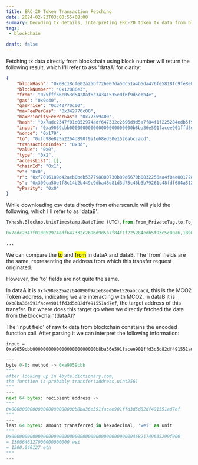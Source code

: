 ```yaml
---
title: ERC-20 Token Transaction Fetching
date: 2024-02-23T03:00:55+08:00
summary: Decoding tx details, interpreting ERC-20 token tx data from blockchain and etherscan.io
tags:
 - blockchain

draft: false
---
```


Fetching tx data directly from blockchain using block number will return the following result, which I'll refer to ass 'dataA' for clarity:

```json
{
	"blockHash": "0x08c18cfe02a25bf726e07da5dc51a4b5da476fe5818fc9fe8ebc54ddde27d69f", 
	"blockNumber": "0x12086e3", 
	"from": "0x5fff56c053d5428af6c34341535e0f6f9d5ebb4e", 
	"gas": "0x9c40", 
	"gasPrice": "0x342770c00", 
	"maxFeePerGas": "0x342770c00", 
	"maxPriorityFeePerGas": "0x77359400", 
	"hash": "0x7adc2347f01d052974adf647332c2696d9d5a7f84f1f225284edb5f93c5c00a6", 
	"input": "0xa9059cbb000000000000000000000000b8ba36e591facee901ffd3d5d82df491551ad7ef000000000000000000000000000000000000000000000046821749635299f000", 
	"nonce": "0x179", 
	"to": "0xfc98e825a2264d890f9a1e68ed50e1526abccacd", 
	"transactionIndex": "0x3d", 
	"value": "0x0", 
	"type": "0x2", 
	"accessList": [], 
	"chainId": "0x1", 
	"v": "0x0",
	"r": "0xf7016189d42aeb0beb537798880730b89d6670b0832256aa4f0ae801728c1d27", 
	"s": "0x309ca50e1f8c14b2b449c9dba48d81d3d75c46b3b79261c48fdf684a5127c303", 
	"yParity": "0x0"
}
```

While downloading csv data directly from etherscan.io will yield the following, which I'll refer to as 'dataB':

```python
Txhash,Blockno,UnixTimestamp,DateTime (UTC),from,From_PrivateTag,to,To_PrivateTag,Quantity,Method

0x7adc2347f01d052974adf647332c2696d9d5a7f84f1f225284edb5f93c5c00a6,18908899,1704067259,2024/1/1 00:00,0x5fff56c053d5428af6c34341535e0f6f9d5ebb4e,-,0xb8ba36e591facee901ffd3d5d82df491551ad7ef,-,"1,300.65",Transfer

...
```

We can compare the <mark>to</mark> and <mark>from</mark> in dataA and dataB. The 'from' fields are the same, representing the address from which this transfer request originated.

However, the 'to' fields are not quite the same.

In dataA it is `0xfc98e825a2264d890f9a1e68ed50e1526abccacd`, this is the MCO2 Token address, indicating we are interacting with MCO2. 
In dataB it is `0xb8ba36e591facee901ffd3d5d82df491551ad7ef`, the target address of this transfer. But where does this target go when we directly fetched the data from the blockchain(dataA)?

The 'input field' of raw tx data from blockchain conatains the encoded function call. After parsing it we can interpret the following information:

```
input = 0xa9059cbb000000000000000000000000b8ba36e591facee901ffd3d5d82df491551ad7ef000000000000000000000000000000000000000000000046821749635299f000
```
```python
---
byte 0-8: method -> 0xa9059cbb
"""
after looking up in 4byte.dictionary.com,
the function is probably transfer(address,uint256)
"""
---
next 64 bytes: recipient address -> 
"""
0x000000000000000000000000b8ba36e591facee901ffd3d5d82df491551ad7ef
"""
---
last 64 bytes: amount transferred in hexadecimal, 'wei' as unit
"""
0x000000000000000000000000000000000000000000000046821749635299f000
= 1300646127000000000000 wei
= 1300.646127 eth
"""
---
```
